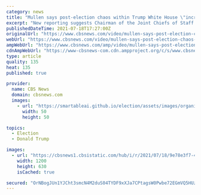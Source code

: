 ```yaml
---
category: news
title: "Mullen says post-election chaos within Trump White House \"incredibly disturbing\""
excerpt: "New reporting suggests Chairman of the Joint Chiefs of Staff Mark Milley believed former President Trump might stage a coup to try to stay in power. Admiral Mark Mullen, the former Chairman of the Joint Chiefs of Staff,"
publishedDateTime: 2021-07-18T17:27:00Z
originalUrl: "https://www.cbsnews.com/video/mullen-says-post-election-chaos-within-trump-white-house-incredibly-disturbing/"
webUrl: "https://www.cbsnews.com/video/mullen-says-post-election-chaos-within-trump-white-house-incredibly-disturbing/"
ampWebUrl: "https://www.cbsnews.com/amp/video/mullen-says-post-election-chaos-within-trump-white-house-incredibly-disturbing/"
cdnAmpWebUrl: "https://www-cbsnews-com.cdn.ampproject.org/c/s/www.cbsnews.com/amp/video/mullen-says-post-election-chaos-within-trump-white-house-incredibly-disturbing/"
type: article
quality: 135
heat: 135
published: true

provider:
  name: CBS News
  domain: cbsnews.com
  images:
    - url: "https://smartableai.github.io/election/assets/images/organizations/cbsnews.com-50x50.jpg"
      width: 50
      height: 50

topics:
  - Election
  - Donald Trump

images:
  - url: "https://cbsnews1.cbsistatic.com/hub/i/r/2021/07/18/9e78e3f7-488b-4e32-a39c-bae3726ec8c0/thumbnail/1200x630/a53fc104acade7da91cd63e231fb3690/0718-ftn-michaelmullen-756187-640x360.jpg"
    width: 1200
    height: 630
    isCached: true

secured: "OrNBogJUn1YJCht3smcN4M2duS04TYDF9xXJa7CPtagsW0Pwbe72EGmVQ5HUziC6BoE6kI8Ne7rhxHXgECTcKg9IKoVNHYgPaHU/h5INBfVkaJAZF1rE4xpJzmGebSVFeCtOKAvkutelZplQiyF6C4FO9U/PL7/cAIvphYFg5nuEDVr95EldjCJxQ+61XOtGJ3ekkon0x5oKJESrhO2fSC6dkm0+lwjwxgdhtGQikHreDR4twBNlLz0nm+BBaxuSJaCPuAWq7DW7zQwYp+Qw6RSmwjpl4JVpUlW+EOdVoE/0t2sTNrL2wSi7S04R7l8uYu78p06bHe6ZnMJyeqDNZ2lajXEKKHQtMU443CBx5A0=;4O/j0SlqTROsHX8FYNcrDQ=="
---
```


